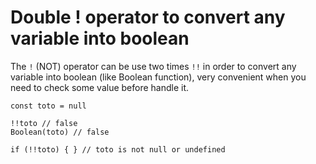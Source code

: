 # Double ! operator to convert any variable into boolean

The `!` \(NOT\) operator can be use two times `!!` in order to convert any variable into boolean \(like Boolean function\), very convenient when you need to check some value before handle it.

```text
const toto = null

!!toto // false
Boolean(toto) // false

if (!!toto) { } // toto is not null or undefined
```



